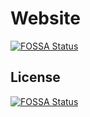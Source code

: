 # Website
[![FOSSA Status](https://app.fossa.io/api/projects/git%2Bgithub.com%2Ftekwrks%2Fwebsite.svg?type=shield)](https://app.fossa.io/projects/git%2Bgithub.com%2Ftekwrks%2Fwebsite?ref=badge_shield)



## License
[![FOSSA Status](https://app.fossa.io/api/projects/git%2Bgithub.com%2Ftekwrks%2Fwebsite.svg?type=large)](https://app.fossa.io/projects/git%2Bgithub.com%2Ftekwrks%2Fwebsite?ref=badge_large)